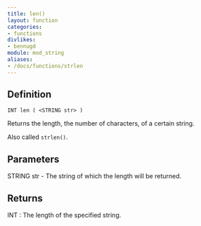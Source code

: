 ```yaml
---
title: len()
layout: function
categories:
- functions
divlikes:
- bennugd
module: mod_string
aliases:
- /docs/functions/strlen
---
```


## Definition

    INT len ( <STRING str> )

Returns the length, the number of characters, of a certain string.

Also called `strlen()`.

## Parameters

STRING str  - The string of which the length will be returned.

## Returns

INT : The length of the specified string.
